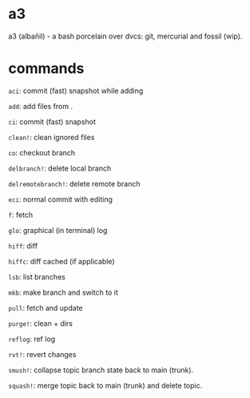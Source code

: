 # a3
a3 (albañil) - a bash porcelain over dvcs: git, mercurial and fossil (wip).

# commands
`aci`: commit (fast) snapshot while adding

`add`: add files from .

`ci`: commit (fast) snapshot

`clean!`: clean ignored files

`co`: checkout branch

`delbranch!`: delete local branch

`delremotebranch!`: delete remote branch

`eci`: normal commit with editing

`f`: fetch

`glo`: graphical (in terminal) log

`hiff`: diff

`hiffc`: diff cached (if applicable)

`lsb`: list branches

`mkb`: make branch and switch to it

`pull`: fetch and update

`purge!`: clean + dirs

`reflog`: ref log

`rvt!`: revert changes

`smush!`: collapse topic branch state back to main (trunk).

`squash!`: merge topic back to main (trunk) and delete topic.
